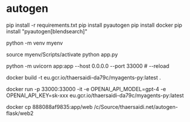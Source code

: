 # autogen

pip install -r requirements.txt
pip install pyautogen
pip install docker
pip install "pyautogen[blendsearch]"

python -m venv myenv

source myenv/Scripts/activate
python app.py

python -m uvicorn app:app --host 0.0.0.0 --port 33000 # --reload

docker build -t eu.gcr.io/thaersaidi-da79c/myagents-py:latest .

docker run -p 33000:33000 -it -e OPENAI_API_MODEL=gpt-4 -e OPENAI_API_KEY=sk-xxx eu.gcr.io/thaersaidi-da79c/myagents-py:latest

docker cp 888088af9835:app/web /c/Source/thaersaidi.net/autogen-flask/web2
